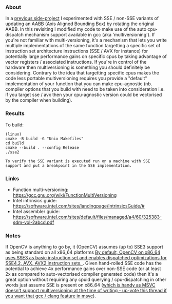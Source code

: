 ### About

In a [previous side-project](https://github.com/bensanmorris/sse_aabb) I experimented with SSE / non-SSE variants of updating an AABB (Axis Aligned Bounding Box) by rotating the original AABB. In this revisiting I modified my code to make use of the auto cpu-dispatch mechanism support available in gcc (aka 'multiversioning'). If you're not familiar with multi-versioning, it's a mechanism that lets you write multiple implementations of the same function targetting a specific set of instruction set architecture instructions (SSE / AVX for instance) for potentially large performance gains on specific cpus by taking advantage of vector registers / associated instructions. If you're in control of the hardware then multiversioning is something you should definitely be considering. Contrary to the idea that targetting specific cpus makes the code less portable multiversioning requires you provide a "default" implementation of your function that you can make cpu-agnostic (nb. compiler options that you build with need to be taken into consideration i.e. if you target sse / avx then your cpu-agnostic version could be vectorised by the compiler when building).

### Results

To build: 
```
(linux)
cmake -B build -G "Unix Makefiles"
cd build
cmake --build . --config Release
./sse2

To verify the SSE variant is executed run on a machine with SSE support and put a breakpoint in the SSE implementation.
```

### Links

- Function multi-versioning: https://gcc.gnu.org/wiki/FunctionMultiVersioning
- Intel intrinsics guide: https://software.intel.com/sites/landingpage/IntrinsicsGuide/#
- Intel assembler guide: https://software.intel.com/sites/default/files/managed/a4/60/325383-sdm-vol-2abcd.pdf

### Notes
If OpenCV is anything to go by, it (OpenCV) assumes (up to) SSE3 support as being standard on all x86_64 platforms [By default, OpenCV on x86_64 uses SSE3 as basic instruction set and enables dispatched optimizations for SSE4.2, AVX, AVX2 instruction sets. ](https://github.com/opencv/opencv/wiki/CPU-optimizations-build-options). Given hand-rolled SSE code has the potential to achieve 4x performance gains over non-SSE code (or at least 2x as compared to auto-vectorised compiler generated code) then it's a great option without requiring any cpuid querying / cpu-dispatching in other words just assume SSE is present on x86_64 ([which is handy as MSVC doesn't support multiversioning at the time of writing - up-vote this thread if you want that gcc / clang feature in msvc](https://developercommunity.visualstudio.com/t/support-function-target-attribute-and-mu/10130630)).
